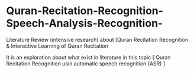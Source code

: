# Quran-Recitation-Recognition-Speech-Analysis-Recognition-
Literature Review (intensive research) about [Quran Recitation Recognition &amp; Interactive Learning of Quran Recitation

It is an exploration about what exist in literature in this topic [  Quran Recitation Recognition usin automatic speech recognition (ASR) ]
